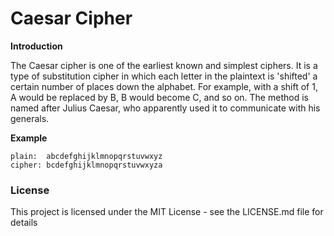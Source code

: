# Caesar Cipher

<b>Introduction</b><br> 

The Caesar cipher is one of the earliest known and simplest ciphers. It is a type of substitution cipher in which each letter in the plaintext is 'shifted' a certain number of places down the alphabet. For example, with a shift of 1, A would be replaced by B, B would become C, and so on. The method is named after Julius Caesar, who apparently used it to communicate with his generals.

<b>Example</b>
```
plain:  abcdefghijklmnopqrstuvwxyz
cipher: bcdefghijklmnopqrstuvwxyza
```
### License
This project is licensed under the MIT License - see the LICENSE.md file for details
